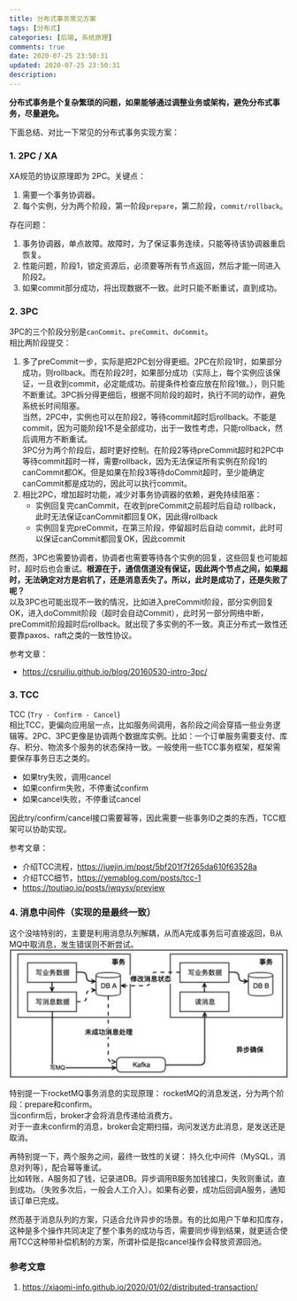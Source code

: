 ```yaml
---
title: 分布式事务常见方案
tags: [分布式]
categories: [后端, 系统原理]
comments: true
date: 2020-07-25 23:50:31
updated: 2020-07-25 23:50:31
description:
---
```

**分布式事务是个复杂繁琐的问题，如果能够通过调整业务或架构，避免分布式事务，尽量避免。**

下面总结、对比一下常见的分布式事务实现方案：

### 1. 2PC / XA
XA规范的协议原理即为 2PC。关键点：
1. 需要一个事务协调器。
2. 每个实例，分为两个阶段，第一阶段`prepare`，第二阶段，`commit/rollback`。   

存在问题：
1. 事务协调器，单点故障。故障时，为了保证事务连续，只能等待该协调器重启恢复。
2. 性能问题，阶段1，锁定资源后，必须要等所有节点返回，然后才能一同进入阶段2。
2. 如果commit部分成功，将出现数据不一致。此时只能不断重试，直到成功。

### 2. 3PC  
3PC的三个阶段分别是`canCommit`、`preCommit`、`doCommit`。   
相比两阶段提交：
1. 多了preCommit一步，实际是把2PC划分得更细。2PC在阶段1时，如果部分成功，则rollback。而在阶段2时，如果部分成功（实际上，每个实例应该保证，一旦收到commit，必定能成功。前提条件检查应放在阶段1做。），则只能不断重试。3PC拆分得更细后，根据不同阶段的超时，执行不同的动作，避免系统长时间阻塞。   
当然，2PC中，实例也可以在阶段2，等待commit超时后rollback。不能是commit，因为可能阶段1不是全部成功，出于一致性考虑，只能rollback，然后调用方不断重试。   
3PC分为两个阶段后，超时更好控制。在阶段2等待preCommit超时和2PC中等待commit超时一样，需要rollback，因为无法保证所有实例在阶段1的canCommit都OK。但是如果在阶段3等待doCommit超时，至少能确定canCommit都是成功的，因此可以执行commit。
2. 相比2PC，增加超时功能，减少对事务协调器的依赖，避免持续阻塞：
    - 实例回复完canCommit，在收到preCommit之前超时后自动 rollback，此时无法保证canCommit都回复OK，因此得rollback
    - 实例回复完preCommit，在第三阶段，停留超时后自动 commit，此时可以保证canCommit都回复OK，因此commit

然而，3PC也需要协调者，协调者也需要等待各个实例的回复，这些回复也可能超时，超时后也会重试。**根源在于，通信信道没有保证，因此两个节点之间，如果超时，无法确定对方是宕机了，还是消息丢失了。所以，此时是成功了，还是失败了呢？**  
以及3PC也可能出现不一致的情况，比如进入preCommit阶段，部分实例回复OK，进入doCommit阶段（超时会自动Commit），此时另一部分网络中断，preCommit阶段超时后rollback。就出现了多实例的不一致。真正分布式一致性还要靠paxos、raft之类的一致性协议。  

参考文章：
- https://csruiliu.github.io/blog/20160530-intro-3pc/

### 3. TCC
TCC (```Try - Confirm - Cancel```)   
相比TCC，更偏向应用层一点，比如服务间调用，各阶段之间会穿插一些业务逻辑等。2PC、3PC更像是协调两个数据库实例。比如：一个订单服务需要支付、库存、积分、物流多个服务的状态保持一致。一般使用一些TCC事务框架，框架需要保存事务日志之类的。   
- 如果try失败，调用cancel
- 如果confirm失败，不停重试confirm
- 如果cancel失败，不停重试cancel   

因此try/confirm/cancel接口需要幂等，因此需要一些事务ID之类的东西，TCC框架可以协助实现。

参考文章：
- 介绍TCC流程，https://juejin.im/post/5bf201f7f265da610f63528a
- 介绍TCC细节，https://yemablog.com/posts/tcc-1
- https://toutiao.io/posts/iwqysv/preview

### 4. 消息中间件（实现的是最终一致）
这个没啥特别的，主要是利用消息队列解耦，从而A完成事务后可直接返回，B从MQ中取消息，发生错误则不断尝试。
![](/images/tx-mq.jpg)

特别提一下rocketMQ事务消息的实现原理：
rocketMQ的消息发送，分为两个阶段：prepare和confirm。   
当confirm后，broker才会将消息传递给消费方。   
对于一直未confirm的消息，broker会定期扫描，询问发送方此消息，是发送还是取消。   

再特别提一下，两个服务之间，最终一致性的关键：
持久化中间件（MySQL，消息对列等），配合幂等重试。   
比如转账，A服务扣了钱，记录进DB。异步调用B服务加钱接口，失败则重试，直到成功。（失败多次后，一般会人工介入）。如果有必要，成功后回调A服务，通知该订单已完成。   

然而基于消息队列的方案，只适合允许异步的场景。有的比如用户下单和扣库存，这种是多个操作共同决定了整个事务的成功与否，需要同步得到结果，就更适合使用TCC这种带补偿机制的方案，所谓补偿是指cancel操作会释放资源回池。

### 参考文章
1. https://xiaomi-info.github.io/2020/01/02/distributed-transaction/
